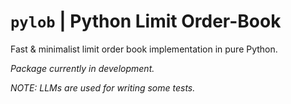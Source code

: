 # `pylob` | Python Limit Order-Book
Fast &amp; minimalist limit order book implementation in pure Python.

*Package currently in development.*

*NOTE: LLMs are used for writing some tests.*
